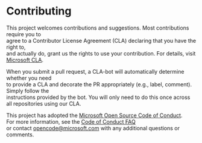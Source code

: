 # Contributing  

This project welcomes contributions and suggestions. Most contributions require you to  
agree to a Contributor License Agreement (CLA) declaring that you have the right to,  
and actually do, grant us the rights to use your contribution. For details, visit  
[Microsoft CLA](https://cla.microsoft.com).  

When you submit a pull request, a CLA-bot will automatically determine whether you need  
to provide a CLA and decorate the PR appropriately (e.g., label, comment). Simply follow the  
instructions provided by the bot. You will only need to do this once across all repositories using our CLA.  

This project has adopted the [Microsoft Open Source Code of Conduct](https://opensource.microsoft.com/codeofconduct/).  
For more information, see the [Code of Conduct FAQ](https://opensource.microsoft.com/codeofconduct/faq/)  
or contact [opencode@microsoft.com](mailto:opencode@microsoft.com) with any additional questions or comments.  